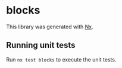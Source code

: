 # blocks

This library was generated with [Nx](https://nx.dev).

## Running unit tests

Run `nx test blocks` to execute the unit tests.
